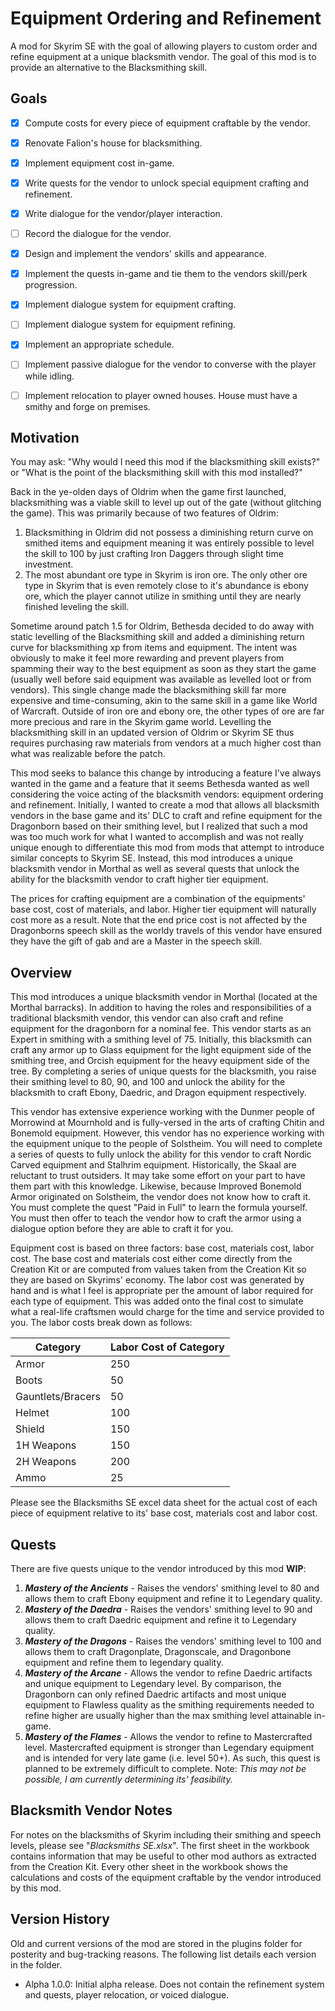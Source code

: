 # Equipment Ordering and Refinement
A mod for Skyrim SE with the goal of allowing players to custom order and refine equipment at a unique blacksmith vendor. The goal of this mod is to provide an alternative to the Blacksmithing skill.


## Goals
- [X] Compute costs for every piece of equipment craftable by the vendor.
- [X] Renovate Falion's house for blacksmithing.
- [X] Implement equipment cost in-game.
- [X] Write quests for the vendor to unlock special equipment crafting and refinement.
- [X] Write dialogue for the vendor/player interaction.
- [ ] Record the dialogue for the vendor.
- [X] Design and implement the vendors' skills and appearance.
- [X] Implement the quests in-game and tie them to the vendors skill/perk progression.
- [X] Implement dialogue system for equipment crafting.
- [ ] Implement dialogue system for equipment refining.
- [X] Implement an appropriate schedule.
- [ ] Implement passive dialogue for the vendor to converse with the player while idling. 
- [ ] Implement relocation to player owned houses. House must have a smithy and forge on premises.


## Motivation
You may ask: "Why would I need this mod if the blacksmithing skill exists?" or "What is the point of the blacksmithing skill with this mod installed?" 


Back in the ye-olden days of Oldrim when the game first launched, blacksmithing was a viable skill to level up out of the gate (without glitching the game). This was primarily because of two features of Oldrim:
1. Blacksmithing in Oldrim did not possess a diminishing return curve on smithed items and equipment meaning it was entirely possible to level the skill to 100 by just crafting Iron Daggers through slight time investment.
2. The most abundant ore type in Skyrim is iron ore. The only other ore type in Skyrim that is even remotely close to it's abundance is ebony ore, which the player cannot utilize in smithing until they are nearly finished leveling the skill.


Sometime around patch 1.5 for Oldrim, Bethesda decided to do away with static levelling of the Blacksmithing skill and added a diminishing return curve for blacksmithing xp from items and equipment. The intent was obviously to make it feel more rewarding and prevent players from spamming their way to the best equipment as soon as they start the game (usually well before said equipment was available as levelled loot or from vendors). This single change made the blacksmithing skill far more expensive and time-consuming, akin to the same skill in a game like World of Warcraft. Outside of iron ore and ebony ore, the other types of ore are far more precious and rare in the Skyrim game world. Levelling the blacksmithing skill in an updated version of Oldrim or Skyrim SE thus requires purchasing raw materials from vendors at a much higher cost than what was realizable before the patch.


This mod seeks to balance this change by introducing a feature I've always wanted in the game and a feature that it seems Bethesda wanted as well considering the voice acting of the blacksmith vendors: equipment ordering and refinement. Initially, I wanted to create a mod that allows all blacksmith vendors in the base game and its' DLC to craft and refine equipment for the Dragonborn based on their smithing level, but I realized that such a mod was too much work for what I wanted to accomplish and was not really unique enough to differentiate this mod from mods that attempt to introduce similar concepts to Skyrim SE. Instead, this mod introduces a unique blacksmith vendor in Morthal as well as several quests that unlock the ability for the blacksmith vendor to craft higher tier equipment.


The prices for crafting equipment are a combination of the equipments' base cost, cost of materials, and labor. Higher tier equipment will naturally cost more as a result. Note that the end price cost is not affected by the Dragonborns speech skill as the worldy travels of this vendor have ensured they have the gift of gab and are a Master in the speech skill.


## Overview
This mod introduces a unique blacksmith vendor in Morthal (located at the Morthal barracks). In addition to having the roles and responsibilities of a traditional blacksmith vendor, this vendor can also craft and refine equipment for the dragonborn for a nominal fee. This vendor starts as an Expert in smithing with a smithing level of 75. Initially, this blacksmith can craft any armor up to Glass equipment for the light equipment side of the smithing tree, and Orcish equipment for the heavy equipment side of the tree. By completing a series of unique quests for the blacksmith, you raise their smithing level to 80, 90, and 100 and unlock the ability for the blacksmith to craft Ebony, Daedric, and Dragon equipment respectively.


This vendor has extensive experience working with the Dunmer people of Morrowind at Mournhold and is fully-versed in the arts of crafting Chitin and Bonemold equipment. However, this vendor has no experience working with the equipment unique to the people of Solstheim. You will need to complete a series of quests to fully unlock the ability for this vendor to craft Nordic Carved equipment and Stalhrim equipment. Historically, the Skaal are reluctant to trust outsiders. It may take some effort on your part to have them part with this knowledge. Likewise, because Improved Bonemold Armor originated on Solstheim, the vendor does not know how to craft it. You must complete the quest "Paid in Full" to learn the formula yourself. You must then offer to teach the vendor how to craft the armor using a dialogue option before they are able to craft it for you.


Equipment cost is based on three factors: base cost, materials cost, labor cost. The base cost and materials cost either come directly from the Creation Kit or are computed from values taken from the Creation Kit so they are based on Skyrims' economy. The labor cost was generated by hand and is what I feel is appropriate per the amount of labor required for each type of equipment. This was added onto the final cost to simulate what a real-life craftsmen would charge for the time and service provided to you. The labor costs break down as follows:


| Category          | Labor Cost of Category |
|-------------------|------------------------|
| Armor             | 250                    |
| Boots             | 50                     |
| Gauntlets/Bracers | 50                     |
| Helmet            | 100                    |
| Shield            | 150                    |
| 1H Weapons        | 150                    |
| 2H Weapons        | 200                    |
| Ammo              | 25                     |


Please see the Blacksmiths SE excel data sheet for the actual cost of each piece of equipment relative to its' base cost, materials cost and labor cost.


## Quests
There are five quests unique to the vendor introduced by this mod **WIP**:
1. ***Mastery of the Ancients*** - Raises the vendors' smithing level to 80 and allows them to craft Ebony equipment and refine it to Legendary quality.
2. ***Mastery of the Daedra*** - Raises the vendors' smithing level to 90 and allows them to craft Daedric equipment and refine it to Legendary quality.
3. ***Mastery of the Dragons*** - Raises the vendors' smithing level to 100 and allows them to craft Dragonplate, Dragonscale, and Dragonbone equipment and refine them to legendary quality.
4. ***Mastery of the Arcane*** - Allows the vendor to refine Daedric artifacts and unique equipment to Legendary level. By comparison, the Dragonborn can only refined Daedric artifacts and most unique equipment to Flawless quality as the smithing requirements needed to refine higher are usually higher than the max smithing level attainable in-game.
5. ***Mastery of the Flames*** - Allows the vendor to refine to Mastercrafted level. Mastercrafted equipment is stronger than Legendary equipment and is intended for very late game (i.e. level 50+). As such, this quest is planned to be extremely difficult to complete. Note: *This may not be possible, I am currently determining its' feasibility.*


## Blacksmith Vendor Notes
For notes on the blacksmiths of Skyrim including their smithing and speech levels, please see "*Blacksmiths SE.xlsx*". The first sheet in the workbook contains information that may be useful to other mod authors as extracted from the Creation Kit. Every other sheet in the workbook shows the calculations and costs of the equipment craftable by the vendor introduced by this mod.


## Version History
Old and current versions of the mod are stored in the plugins folder for posterity and bug-tracking reasons. The following list details each version in the folder.


- Alpha 1.0.0: Initial alpha release. Does not contain the refinement system and quests, player relocation, or voiced dialogue.
